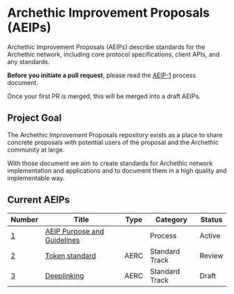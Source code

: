 # Archethic Improvement Proposals (AEIPs)

Archethic Improvement Proposals (AEIPs) describe standards for the Archethic network, including core protocol specifications, client APIs, and any standards. 

**Before you initiate a pull request**, please read the [AEIP-1](AEIP-1.md) process document.

Once your first PR is merged, this will be merged into a draft AEIPs. 

## Project Goal

The Archethic Improvement Proposals repository exists as a place to share concrete proposals with potential users of the proposal and the Archethic community at large.

With those document we aim to create standards for Archethic network implementation and applications and to document them in a high quality and implementable way.

## Current AEIPs

| Number | Title | Type | Category | Status |  
|-|-|-|-|-|
| [1](https://github.com/archethic-foundation/aeip/blob/main/AEIP-1.md) |  [AEIP Purpose and Guidelines](https://github.com/archethic-foundation/aeip/blob/main/AEIP-1.md) | | Process | Active | 
| [2](https://github.com/archethic-foundation/aeip/blob/main/AEIP-2.md) |  [Token standard](https://github.com/archethic-foundation/aeip/blob/main/AEIP-2.md) | AERC | Standard Track | Review | 
| [3](https://github.com/archethic-foundation/aeip/blob/main/AEIP-3.md) |  [Deeplinking](https://github.com/archethic-foundation/aeip/blob/main/AEIP-3.md) | AERC | Standard Track | Draft | 


